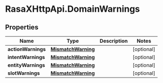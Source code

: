 # RasaXHttpApi.DomainWarnings

## Properties

Name | Type | Description | Notes
------------ | ------------- | ------------- | -------------
**actionWarnings** | [**MismatchWarning**](MismatchWarning.md) |  | [optional] 
**intentWarnings** | [**MismatchWarning**](MismatchWarning.md) |  | [optional] 
**entityWarnings** | [**MismatchWarning**](MismatchWarning.md) |  | [optional] 
**slotWarnings** | [**MismatchWarning**](MismatchWarning.md) |  | [optional] 


